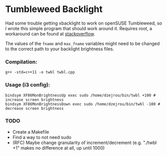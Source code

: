 # Tumbleweed Backlight

Had some trouble getting xbacklight to work on openSUSE Tumbleweed, so I wrote this
simple program that should work around it. Requires root, a workaround can be found
at [stackoverflow](https://unix.stackexchange.com/a/248495).

The values of the `fname` and `max_fname` variables might need to be changed to the correct path
to your backlight brightness files.

### Compilation:

```
g++ -std=c++11 -o twbl twbl.cpp
```

### Usage (i3 config):

```
bindsym XF86MonBrightnessUp exec sudo /home/dzejrou/bin/twbl +100 # increase screen brightness
bindsym XF86MonBrightnessDown exec sudo /home/dzejrou/bin/twbl -100 # decrease screen brightness
```

### TODO

- Create a Makefile
- Find a way to not need sudo
- (RFC) Maybe change granularity of increment/decrement (e.g. "./twbl +1" makes no difference at all, up until 1000)
